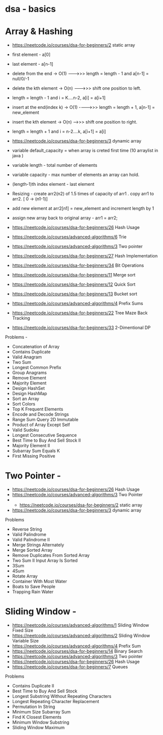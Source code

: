 # dsa  - basics


# Array & Hashing 

  - https://neetcode.io/courses/dsa-for-beginners/2 static array
  - first element  - a[0]
  - last element  - a[n-1]
  - delete from the end -> O(1) --->>> length = length - 1 and a[n-1] = null/0/-1
  - delete the kth element -> O(n) --->>> shift one position to left. 
  - length = length - 1 and i = K....n-2, a[i] = a[i+1]
  - insert at the end(index k) -> O(1)  ---->>> length = length + 1, a[n-1] = new_element
  - insert the kth element -> O(n) -->>> shift one position to right. 
- length = length + 1 and  i = n-2....k, a[i+1] = a[i]
   
- https://neetcode.io/courses/dsa-for-beginners/3 dynamic array
 - variable default_capacity = when array is creted first time (10 arraylist in java )
 - variable length -  total number of elements
 - variable capacity - max number of elements an array can hold.
 - (length-1)th index element - last element

- Resizing - create arr2(n2) of 1.5 times of capacity of arr1 . copy arr1 to arr2. [ 0 -> (n1-1)]
- add new element at arr2[n1] = new_element and increment length by 1
 - assign new array back to original array - arr1 = arr2;
  - https://neetcode.io/courses/dsa-for-beginners/26 Hash Usage
  - https://neetcode.io/courses/advanced-algorithms/6 Trie
  - https://neetcode.io/courses/advanced-algorithms/3 Two pointer
  - https://neetcode.io/courses/dsa-for-beginners/27 Hash Implementation
  - https://neetcode.io/courses/dsa-for-beginners/34 Bit Operations
  - https://neetcode.io/courses/dsa-for-beginners/11 Merge sort
  - https://neetcode.io/courses/dsa-for-beginners/12 Quick Sort
   - https://neetcode.io/courses/dsa-for-beginners/13 Bucket sort
  - https://neetcode.io/courses/advanced-algorithms/4 Prefix Sums
  - https://neetcode.io/courses/dsa-for-beginners/22 Tree Maze Back Tracking
  - https://neetcode.io/courses/dsa-for-beginners/33 2-Dimentional DP

Problems   - 

  - Concatenation of Array   	
  - Contains Duplicate   	
  - Valid Anagram   	
  - Two Sum   	
  - Longest Common Prefix   	
  - Group Anagrams   	
  - Remove Element   	
  - Majority Element   	
  - Design HashSet	
  - Design HashMap	
  - Sort an Array   	
  - Sort Colors   	
  - Top K Frequent Elements   	
  - Encode and Decode Strings   	
  - Range Sum Query 2D Immutable	
  - Product of Array Except Self   	
  - Valid Sudoku   	
  - Longest Consecutive Sequence   	
  - Best Time to Buy And Sell Stock II   	
  - Majority Element II   	
  - Subarray Sum Equals K   	
  - First Missing Positive   


# Two Pointer   - 


  - https://neetcode.io/courses/dsa-for-beginners/26 Hash Usage
  - https://neetcode.io/courses/advanced-algorithms/3 Two Pointer
  -  -  https://neetcode.io/courses/dsa-for-beginners/2 static array
  - https://neetcode.io/courses/dsa-for-beginners/3 dynamic array


Problems

  - Reverse String   	
  - Valid Palindrome   	
  - Valid Palindrome II   	
  - Merge Strings Alternately   	
  - Merge Sorted Array   	
  - Remove Duplicates From Sorted Array   	
  - Two Sum II Input Array Is Sorted   	
  - 3Sum   	
  - 4Sum   	
  - Rotate Array   	
  - Container With Most Water   	
  - Boats to Save People   	
  - Trapping Rain Water


# Sliding Window   - 

  - https://neetcode.io/courses/advanced-algorithms/1 Sliding Window Fixed Size
  - https://neetcode.io/courses/advanced-algorithms/2 Sliding Window Variable Size
  - https://neetcode.io/courses/advanced-algorithms/4 Prefix Sum
  - https://neetcode.io/courses/dsa-for-beginners/14 Binary Search
  - https://neetcode.io/courses/advanced-algorithms/3 Two pointer
 -  https://neetcode.io/courses/dsa-for-beginners/26 Hash Usage
  - https://neetcode.io/courses/dsa-for-beginners/7 Queues



Problems

  - Contains Duplicate II   	
  - Best Time to Buy And Sell Stock   	
  - Longest Substring Without Repeating Characters   	
  - Longest Repeating Character Replacement   	
  - Permutation In String   	
  - Minimum Size Subarray Sum   	
  - Find K Closest Elements   	
  - Minimum Window Substring   	
  - Sliding Window Maximum   
